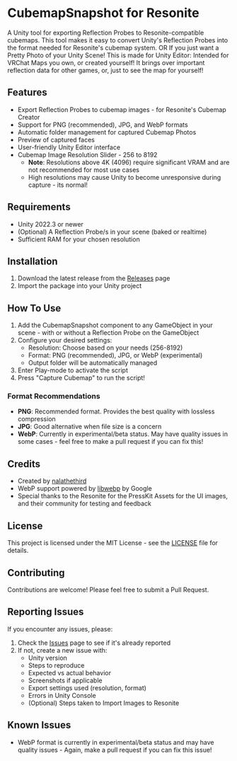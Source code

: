 # CubemapSnapshot for Resonite

A Unity tool for exporting Reflection Probes to Resonite-compatible cubemaps. This tool makes it easy to convert Unity's Reflection Probes into the format needed for Resonite's cubemap system.
OR
If you just want a Pretty Photo of your Unity Scene!
This is made for Unity Editor: Intended for VRChat Maps you own, or created yourself! It brings over important reflection data for other games, or, just to see the map for yourself!

## Features

- Export Reflection Probes to cubemap images - for Resonite's Cubemap Creator
- Support for PNG (recommended), JPG, and WebP formats
- Automatic folder management for captured Cubemap Photos
- Preview of captured faces
- User-friendly Unity Editor interface
- Cubemap Image Resolution Slider - 256 to 8192
  - **Note**: Resolutions above 4K (4096) require significant VRAM and are not recommended for most use cases
  - High resolutions may cause Unity to become unresponsive during capture - its normal!

## Requirements

- Unity 2022.3 or newer
- (Optional) A Reflection Probe/s in your scene (baked or realtime)
- Sufficient RAM for your chosen resolution

## Installation

1. Download the latest release from the [Releases](https://github.com/nalathethird/CubemapSnapshot/releases/latest) page
2. Import the package into your Unity project

## How To Use

1. Add the CubemapSnapshot component to any GameObject in your scene - with or without a Reflection Probe on the GameObject
2. Configure your desired settings:
   - Resolution: Choose based on your needs (256-8192)
   - Format: PNG (recommended), JPG, or WebP (experimental)
   - Output folder will be automatically managed
3. Enter Play-mode to activate the script
4. Press "Capture Cubemap" to run the script!

### Format Recommendations

- **PNG**: Recommended format. Provides the best quality with lossless compression
- **JPG**: Good alternative when file size is a concern
- **WebP**: Currently in experimental/beta status. May have quality issues in some cases -  feel free to make a pull request if you can fix this!

## Credits

- Created by [nalathethird](https://github.com/nalathethird)
- WebP support powered by [libwebp](https://developers.google.com/speed/webp/docs/api) by Google
- Special thanks to the Resonite for the PressKit Assets for the UI images, and their community for testing and feedback

## License

This project is licensed under the MIT License - see the [LICENSE](LICENSE) file for details.

## Contributing

Contributions are welcome! Please feel free to submit a Pull Request.

## Reporting Issues

If you encounter any issues, please:
1. Check the [Issues](https://github.com/nalathethird/CubemapSnapshot/issues) page to see if it's already reported
2. If not, create a new issue with:
   - Unity version
   - Steps to reproduce
   - Expected vs actual behavior
   - Screenshots if applicable
   - Export settings used (resolution, format)
   - Errors in Unity Console
   - (Optional) Steps taken to Import Images to Resonite

## Known Issues

- WebP format is currently in experimental/beta status and may have quality issues - Again, make a pull request if you can fix this issue!